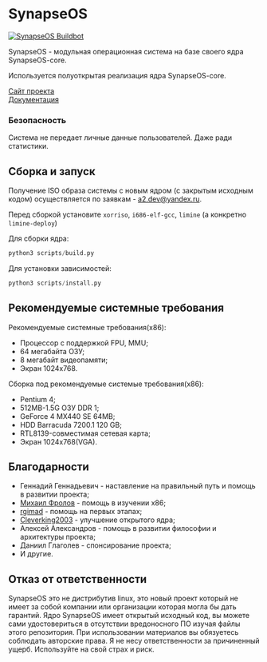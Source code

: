 # SynapseOS

[![SynapseOS Buildbot](https://github.com/0Nera/SynapseOS/actions/workflows/main.yml/badge.svg)](https://github.com/0Nera/SynapseOS/actions/workflows/main.yml)

SynapseOS - модульная операционная система на базе своего ядра SynapseOS-core.

Используется полуоткрытая реализация ядра SynapseOS-core.


[Сайт проекта](https://0nera.ru/SynapseOS)<br>
[Документация](https://openkernel.0nera.ru)

### Безопасность

Система не передает личные данные пользователей. Даже ради статистики.

## Сборка и запуск

Получение ISO образа системы с новым ядром (с закрытым исходным кодом) осуществляется по заявкам - a2.dev@yandex.ru.

Перед сборкой установите `xorriso`, `i686-elf-gcc`, `limine` (а конкретно `limine-deploy`)

Для сборки ядра:

```python
python3 scripts/build.py
```

Для установки зависимостей:

```python
python3 scripts/install.py
```

## Рекомендуемые системные требования

Рекомендуемые системные требования(x86):

- Процессор с поддержкой FPU, MMU;
- 64 мегабайта ОЗУ;
- 8 мегабайт видеопамяти;
- Экран 1024x768.

Сборка под рекомендуемые системые требования(x86):

- Pentium 4;
- 512MB-1.5G ОЗУ DDR 1;
- GeForce 4 MX440 SE 64MB;
- HDD Barracuda 7200.1 120 GB;
- RTL8139-совместимая сетевая карта;
- Экран 1024x768(VGA).

## Благодарности

- Геннадий Геннадьевич - наставление на правильный путь и помощь в развитии проекта;
- [Михаил Фролов](https://vk.com/id_doczom) - помощь в изучении x86;
- [rgimad](https://github.com/rgimad) - помощь на первых этапах;
- [Cleverking2003](https://github.com/Cleverking2003) - улучшение открытого ядра;
- Алексей Александров - помощь в развитии философии и архитектуры проекта;
- Даниил Глаголев - спонсирование проекта;
- И другие.

## Отказ от ответственности

SynapseOS это не дистрибутив linux, это новый проект который не имеет за собой компании или организации которая могла бы дать гарантий.
Ядро SynapseOS имеет открытый исходный код, вы можете сами удостовериться в отсутствии вредоносного ПО изучая файлы этого репозитория.
При использовании материалов вы обязуетесь соблюдать авторские права.
Я не несу ответственности за причиненный ущерб. Используйте на свой страх и риск.
